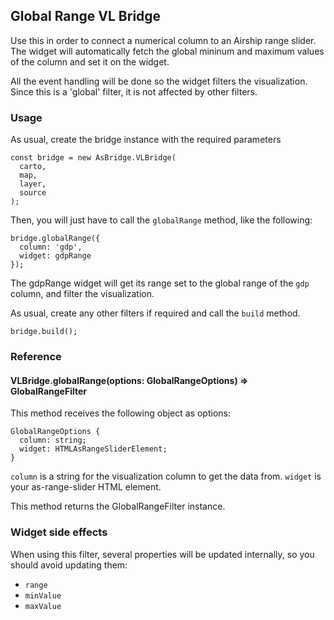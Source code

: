 ## Global Range VL Bridge

Use this in order to connect a numerical column to an Airship range slider. The widget will automatically fetch the global mininum and maximum values of the column and set it on the widget.

All the event handling will be done so the widget filters the visualization. Since this is a 'global' filter, it is not affected by other filters.

### Usage

As usual, create the bridge instance with the required parameters

```
const bridge = new AsBridge.VLBridge(
  carto,
  map,
  layer,
  source
);
```

Then, you will just have to call the `globalRange` method, like the following:

```
bridge.globalRange({
  column: 'gdp',
  widget: gdpRange
});
```

The gdpRange widget will get its range set to the global range of the `gdp` column, and filter the visualization.

As usual, create any other filters if required and call the `build` method.

```
bridge.build();
```

### Reference

#### VLBridge.globalRange(options: GlobalRangeOptions) => GlobalRangeFilter

This method receives the following object as options:

```
GlobalRangeOptions {
  column: string;
  widget: HTMLAsRangeSliderElement;
}
```

`column` is a string for the visualization column to get the data from.
`widget` is your as-range-slider HTML element.

This method returns the GlobalRangeFilter instance.

### Widget side effects

When using this filter, several properties will be updated internally, so you should avoid updating them:

- `range`
- `minValue`
- `maxValue`
